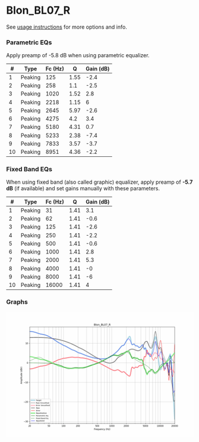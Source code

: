 # Blon_BL07_R
See [usage instructions](https://github.com/jaakkopasanen/AutoEq#usage) for more options and info.

### Parametric EQs
Apply preamp of -5.8 dB when using parametric equalizer.

|   # | Type    |   Fc (Hz) |    Q |   Gain (dB) |
|-----|---------|-----------|------|-------------|
|   1 | Peaking |       125 | 1.55 |        -2.4 |
|   2 | Peaking |       258 | 1.1  |        -2.5 |
|   3 | Peaking |      1020 | 1.52 |         2.8 |
|   4 | Peaking |      2218 | 1.15 |         6   |
|   5 | Peaking |      2645 | 5.97 |        -2.6 |
|   6 | Peaking |      4275 | 4.2  |         3.4 |
|   7 | Peaking |      5180 | 4.31 |         0.7 |
|   8 | Peaking |      5233 | 2.38 |        -7.4 |
|   9 | Peaking |      7833 | 3.57 |        -3.7 |
|  10 | Peaking |      8951 | 4.36 |        -2.2 |

### Fixed Band EQs
When using fixed band (also called graphic) equalizer, apply preamp of **-5.7 dB** (if available) and set gains manually with these parameters.

|   # | Type    |   Fc (Hz) |    Q |   Gain (dB) |
|-----|---------|-----------|------|-------------|
|   1 | Peaking |        31 | 1.41 |         3.1 |
|   2 | Peaking |        62 | 1.41 |        -0.6 |
|   3 | Peaking |       125 | 1.41 |        -2.6 |
|   4 | Peaking |       250 | 1.41 |        -2.2 |
|   5 | Peaking |       500 | 1.41 |        -0.6 |
|   6 | Peaking |      1000 | 1.41 |         2.8 |
|   7 | Peaking |      2000 | 1.41 |         5.3 |
|   8 | Peaking |      4000 | 1.41 |        -0   |
|   9 | Peaking |      8000 | 1.41 |        -6   |
|  10 | Peaking |     16000 | 1.41 |         4   |

### Graphs
![](./Blon_BL07_R.png)
